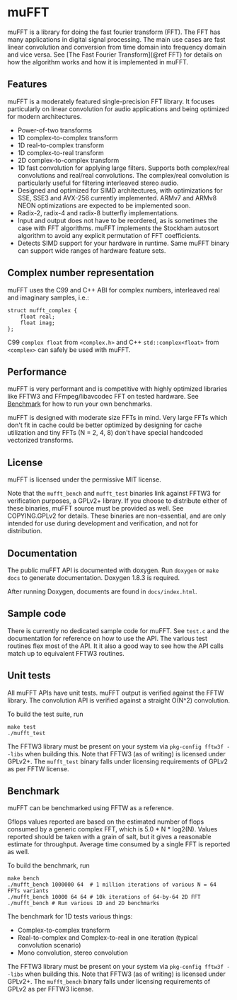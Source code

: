 # muFFT

muFFT is a library for doing the fast fourier transform (FFT).
The FFT has many applications in digital signal processing.
The main use cases are fast linear convolution and conversion from time domain into frequency domain and vice versa.
See [The Fast Fourier Transform](@ref FFT) for details on how the algorithm works and how it is implemented in muFFT.

## Features

muFFT is a moderately featured single-precision FFT library.
It focuses particularly on linear convolution for audio applications and being optimized for modern architectures.

 - Power-of-two transforms
 - 1D complex-to-complex transform
 - 1D real-to-complex transform
 - 1D complex-to-real transform
 - 2D complex-to-complex transform
 - 1D fast convolution for applying large filters.
   Supports both complex/real convolutions and real/real convolutions.
   The complex/real convolution is particularly useful for filtering interleaved stereo audio.
 - Designed and optimized for SIMD architectures,
   with optimizations for SSE, SSE3 and AVX-256 currently implemented.
   ARMv7 and ARMv8 NEON optimizations are expected to be implemented soon.
 - Radix-2, radix-4 and radix-8 butterfly implementations.
 - Input and output does not have to be reordered, as is sometimes the case with FFT algorithms.
   muFFT implements the Stockham autosort algorithm to avoid any explicit permutation of FFT coefficients.
 - Detects SIMD support for your hardware in runtime.
   Same muFFT binary can support wide ranges of hardware feature sets.

## Complex number representation

muFFT uses the C99 and C++ ABI for complex numbers, interleaved real and imaginary samples, i.e.:

    struct mufft_complex {
        float real;
        float imag;
    };

C99 `complex float` from `<complex.h>` and C++ `std::complex<float>` from `<complex>` can safely be used with muFFT.

## Performance 

muFFT is very performant and is competitive with highly optimized libraries like FFTW3 and FFmpeg/libavcodec FFT on tested hardware.
See [Benchmark](#benchmark) for how to run your own benchmarks.

muFFT is designed with moderate size FFTs in mind.
Very large FFTs which don't fit in cache could be better optimized by designing for cache utilization
and tiny FFTs (N = 2, 4, 8) don't have special handcoded vectorized transforms.

## License

muFFT is licensed under the permissive MIT license.

Note that the `mufft_bench` and `mufft_test` binaries link against FFTW3 for verification purposes, a GPLv2+ library.
If you choose to distribute either of these binaries, muFFT source must be provided as well.
See COPYING.GPLv2 for details.
These binaries are non-essential, and are only intended for use during development and verification,
and not for distribution.

## Documentation

The public muFFT API is documented with doxygen.
Run `doxygen` or `make docs` to generate documentation. Doxygen 1.8.3 is required.

After running Doxygen, documents are found in `docs/index.html`.

## Sample code

There is currently no dedicated sample code for muFFT. See `test.c` and the documentation for reference on how to use the API.
The various test routines flex most of the API. It it also a good way to see how the API calls match up to equivalent FFTW3 routines.

## Unit tests

All muFFT APIs have unit tests. muFFT output is verified against the FFTW library.
The convolution API is verified against a straight O(N^2) convolution.

To build the test suite, run

    make test
    ./mufft_test

The FFTW3 library must be present on your system via `pkg-config fftw3f --libs` when building this.
Note that FFTW3 (as of writing) is licensed under GPLv2+.
The `mufft_test` binary falls under licensing requirements of GPLv2 as per FFTW license.

## <a name="benchmark"></a>  Benchmark

muFFT can be benchmarked using FFTW as a reference.

Gflops values reported are based on the estimated number of flops consumed by a generic complex FFT, which is 5.0 * N * log2(N).
Values reported should be taken with a grain of salt, but it gives a reasonable estimate for throughput.
Average time consumed by a single FFT is reported as well.

To build the benchmark, run

    make bench
    ./mufft_bench 1000000 64  # 1 million iterations of various N = 64 FFTs variants
    ./mufft_bench 10000 64 64 # 10k iterations of 64-by-64 2D FFT
    ./mufft_bench # Run various 1D and 2D benchmarks

The benchmark for 1D tests various things:

 - Complex-to-complex transform
 - Real-to-complex and Complex-to-real in one iteration (typical convolution scenario)
 - Mono convolution, stereo convolution

The FFTW3 library must be present on your system via `pkg-config fftw3f --libs` when building this.
Note that FFTW3 (as of writing) is licensed under GPLv2+.
The `mufft_bench` binary falls under licensing requirements of GPLv2 as per FFTW3 license.


